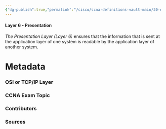 ```yaml
---
{"dg-publish":true,"permalink":"/cisco/ccna-definitions-vault-main/20-definitions/21-osi-layers/layer-6/"}
---
```


#### Layer 6 - Presentation
*The Presentation Layer (Layer 6)* ensures that the information that is sent at the application layer of one system is readable by the application layer of another system.



# Metadata
### OSI or TCP/IP Layer

### CCNA Exam Topic

### Contributors

### Sources
